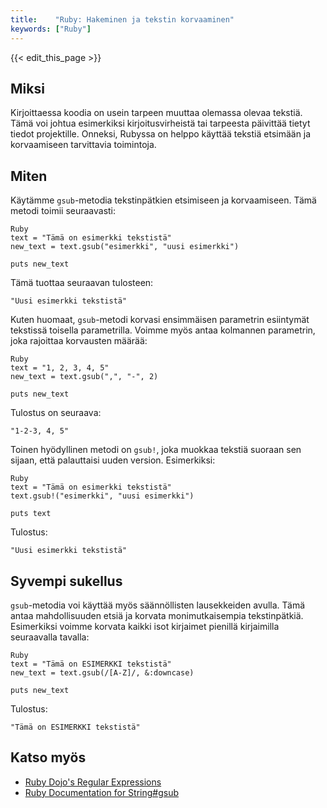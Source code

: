 ```yaml
---
title:    "Ruby: Hakeminen ja tekstin korvaaminen"
keywords: ["Ruby"]
---
```


{{< edit_this_page >}}

## Miksi

Kirjoittaessa koodia on usein tarpeen muuttaa olemassa olevaa tekstiä. Tämä voi johtua esimerkiksi kirjoitusvirheistä tai tarpeesta päivittää tietyt tiedot projektille. Onneksi, Rubyssa on helppo käyttää tekstiä etsimään ja korvaamiseen tarvittavia toimintoja.

## Miten

Käytämme `gsub`-metodia tekstinpätkien etsimiseen ja korvaamiseen. Tämä metodi toimii seuraavasti:

```
Ruby
text = "Tämä on esimerkki tekstistä"
new_text = text.gsub("esimerkki", "uusi esimerkki")

puts new_text
```

Tämä tuottaa seuraavan tulosteen:

```
"Uusi esimerkki tekstistä"
```

Kuten huomaat, `gsub`-metodi korvasi ensimmäisen parametrin esiintymät tekstissä toisella parametrilla. Voimme myös antaa kolmannen parametrin, joka rajoittaa korvausten määrää:

```
Ruby
text = "1, 2, 3, 4, 5"
new_text = text.gsub(",", "-", 2)

puts new_text
```

Tulostus on seuraava:

```
"1-2-3, 4, 5"
```

Toinen hyödyllinen metodi on `gsub!`, joka muokkaa tekstiä suoraan sen sijaan, että palauttaisi uuden version. Esimerkiksi:

```
Ruby
text = "Tämä on esimerkki tekstistä"
text.gsub!("esimerkki", "uusi esimerkki")

puts text
```

Tulostus:

```
"Uusi esimerkki tekstistä"
```

## Syvempi sukellus

`gsub`-metodia voi käyttää myös säännöllisten lausekkeiden avulla. Tämä antaa mahdollisuuden etsiä ja korvata monimutkaisempia tekstinpätkiä. Esimerkiksi voimme korvata kaikki isot kirjaimet pienillä kirjaimilla seuraavalla tavalla:

```
Ruby
text = "Tämä on ESIMERKKI tekstistä"
new_text = text.gsub(/[A-Z]/, &:downcase)

puts new_text
```

Tulostus:

```
"Tämä on ESIMERKKI tekstistä"
```

## Katso myös

- [Ruby Dojo's Regular Expressions](https://ruby-dojo.com/regular-expressions-in-ruby/)
- [Ruby Documentation for String#gsub](https://ruby-doc.org/core-2.7.1/String.html#method-i-gsub)